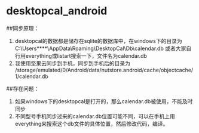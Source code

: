 # desktopcal_android

##同步原理：
1. desktopcal的数据都是储存在sqlite的数据库中，在windows下的目录为C:\Users\****\AppData\Roaming\DesktopCal\Db\calendar.db
  或者大家自行用everything或listart搜索一下，文件名为calendar.db
2. 我使用坚果云同步到手机，同步到手机后的目录为
/storage/emulated/0/Android/data/nutstore.android/cache/objectcache/1/calendar.db



##存在问题：
1. 如果windows下的desktopcal是打开的，那么calendar.db被使用，不能及时同步
2. 不同型号手机同步过来的calendar.db位置可能不同，可以在手机上用everything来搜索这个db文件的具体位置，然后修改代码，编译。
